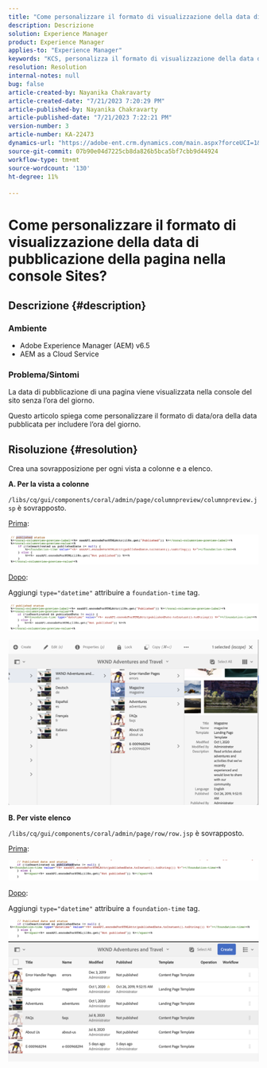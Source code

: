 ```yaml
---
title: "Come personalizzare il formato di visualizzazione della data di pubblicazione della pagina nella console Sites?"
description: Descrizione
solution: Experience Manager
product: Experience Manager
applies-to: "Experience Manager"
keywords: "KCS, personalizza il formato di visualizzazione della data di pubblicazione per includere ora, AEM, console Sito"
resolution: Resolution
internal-notes: null
bug: false
article-created-by: Nayanika Chakravarty
article-created-date: "7/21/2023 7:20:29 PM"
article-published-by: Nayanika Chakravarty
article-published-date: "7/21/2023 7:22:21 PM"
version-number: 3
article-number: KA-22473
dynamics-url: "https://adobe-ent.crm.dynamics.com/main.aspx?forceUCI=1&pagetype=entityrecord&etn=knowledgearticle&id=7deee0a5-fb27-ee11-9966-6045bd006ce9"
source-git-commit: 07b90e04d7225cb8da826b5bca5bf7cbb9d44924
workflow-type: tm+mt
source-wordcount: '130'
ht-degree: 11%

---
```


# Come personalizzare il formato di visualizzazione della data di pubblicazione della pagina nella console Sites?

## Descrizione {#description}


### Ambiente

- Adobe Experience Manager (AEM) v6.5
- AEM as a Cloud Service


### Problema/Sintomi

La data di pubblicazione di una pagina viene visualizzata nella console del sito senza l’ora del giorno.

Questo articolo spiega come personalizzare il formato di data/ora della data pubblicata per includere l’ora del giorno.


## Risoluzione {#resolution}


Crea una sovrapposizione per ogni vista a colonne e a elenco.

<b>A. Per la vista a colonne</b>

`/libs/cq/gui/components/coral/admin/page/columnpreview/columnpreview.jsp` è sovrapposto.

<u>Prima</u>:

![](assets/76d8eda9-2625-ee11-9cbe-6045bd006a22.png)

<u>Dopo</u>:

Aggiungi `type="datetime"` attribuire a `foundation-time` tag.

![](assets/bc3fccb7-2625-ee11-9cbe-6045bd006a22.png)

![](assets/4b4c42f9-2625-ee11-9cbe-6045bd006a22.png)

<b>B. Per viste elenco</b>

`/libs/cq/gui/components/coral/admin/page/row/row.jsp` è sovrapposto.

<u>Prima</u>:

![](assets/b4d354c8-2625-ee11-9cbe-6045bd006a22.png)

<u>Dopo</u>:

Aggiungi `type="datetime"` attribuire a `foundation-time` tag.

![](assets/82f75cd6-2625-ee11-9cbe-6045bd006a22.png)
![](assets/807c0517-2725-ee11-9cbe-6045bd006a22.png)
